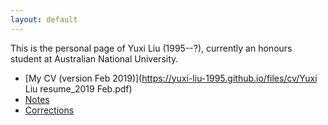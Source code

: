 ```yaml
---
layout: default
---
```


This is the personal page of Yuxi Liu (1995--?), currently an honours student at Australian National University.

* [My CV (version Feb 2019)](https://yuxi-liu-1995.github.io/files/cv/Yuxi Liu resume_2019 Feb.pdf)
* [Notes](/notes)
* [Corrections](/corrections)
